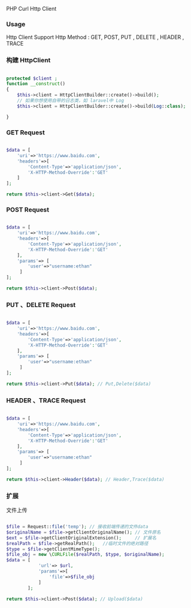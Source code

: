 PHP Curl Http Client

### Usage

Http Client Support Http Method : GET, POST, PUT , DELETE , HEADER , TRACE

### 构建 HttpClient

```php

protected $client ;
function __construct()
{
    $this->client = HttpClientBuilder::create()->build(); 
    // 如果你想使用自带的日志类，如 laravel中 Log
    $this->client = HttpClientBuilder::create()->build(Log::class); 

}

```

### GET Request

```php

$data = [
    'uri'=>'https://www.baidu.com',
    'headers'=>[
        'Content-Type'=>'application/json',
        'X-HTTP-Method-Override':'GET'
    ]
];

return $this->client->Get($data);

```

### POST Request

```php

$data = [
    'uri'=>'https://www.baidu.com',
    'headers'=>[
        'Content-Type'=>'application/json',
        'X-HTTP-Method-Override':'GET'
    ],
    'params'=> [
        'user'=>"username:ethan"
     ]
];

return $this->client->Post($data);

```

### PUT 、DELETE Request

```php

$data = [
    'uri'=>'https://www.baidu.com',
    'headers'=>[
        'Content-Type'=>'application/json',
        'X-HTTP-Method-Override':'GET'
    ],
    'params'=> [
        'user'=>"username:ethan"
     ]
];

return $this->client->Put($data); // Put,Delete($data)

```


### HEADER 、TRACE Request

```php

$data = [
    'uri'=>'https://www.baidu.com',
    'headers'=>[
        'Content-Type'=>'application/json',
        'X-HTTP-Method-Override':'GET'
    ],
    'params'=> [
        'user'=>"username:ethan"
     ]
];

return $this->client->Header($data); // Header,Trace($data)

```


### 扩展
文件上传

```php

$file = Request::file('temp'); // 接收前端传递的文件data
$originalName = $file->getClientOriginalName(); // 文件原名
$ext = $file->getClientOriginalExtension();     // 扩展名
$realPath = $file->getRealPath();   //临时文件的绝对路径
$type = $file->getClientMimeType();
$file_obj = new \CURLFile($realPath, $type, $originalName);
$data = [
            'url'=> $url,
            'params'=>[
                'file'=>$file_obj
            ]
        ];

return $this->client->Post($data); // Upload($data)

```


